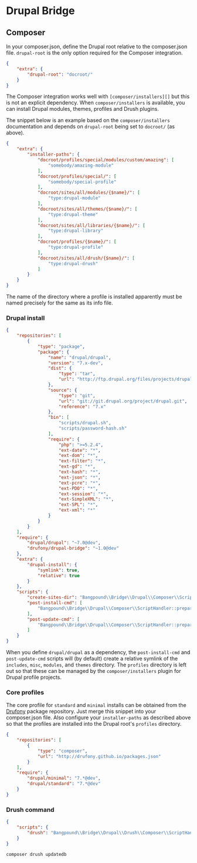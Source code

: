 Drupal Bridge
=============

Composer
--------

In your composer.json, define the Drupal root relative to the composer.json file.
`drupal-root` is the only option required for the Composer integration.

```json
{
    "extra": {
        "drupal-root": "docroot/"
    }
}
```

The Composer integration works well with `[composer/installers][]` but this is not an
explicit dependency. When `composer/installers` is available, you can install Drupal
modules, themes, profiles and Drush plugins.

The snippet below is an example based on the `composer/installers` documentation and
depends on `drupal-root` being set to `docroot/` (as above).

```json
{
    "extra": {
        "installer-paths": {
            "docroot/profiles/special/modules/custom/amazing": [
                "somebody/amazing-module"
            ],
            "docroot/profiles/special/": [
                "somebody/special-profile"
            ],
            "docroot/sites/all/modules/{$name}/": [
                "type:drupal-module"
            ],
            "docroot/sites/all/themes/{$name}/": [
                "type:drupal-theme"
            ],
            "docroot/sites/all/libraries/{$name}/": [
                "type:drupal-library"
            ],
            "docroot/profiles/{$name}/": [
                "type:drupal-profile"
            ],
            "docroot/sites/all/drush/{$name}/": [
                "type:drupal-drush"
            ]
        }
    }
}
```

The name of the directory where a profile is installed apparently must be named precisely
for the same as its info file.

[composer/installers]: http://composer.github.io/installers/

### Drupal install

```json
{
    "repositories": [
        {
            "type": "package",
            "package": {
                "name": "drupal/drupal",
                "version": "7.x-dev",
                "dist": {
                    "type": "tar",
                    "url": "http://ftp.drupal.org/files/projects/drupal-7.x-dev.tar.gz"
                },
                "source": {
                    "type": "git",
                    "url": "git://git.drupal.org/project/drupal.git",
                    "reference": "7.x"
                },
                "bin": [
                    "scripts/drupal.sh",
                    "scripts/password-hash.sh"
                ],
                "require": {
                    "php": ">=5.2.4",
                    "ext-date": "*",
                    "ext-dom": "*",
                    "ext-filter": "*",
                    "ext-gd": "*",
                    "ext-hash": "*",
                    "ext-json": "*",
                    "ext-pcre": "*",
                    "ext-PDO": "*",
                    "ext-session": "*",
                    "ext-SimpleXML": "*",
                    "ext-SPL": "*",
                    "ext-xml": "*"
                }
            }
        }
    ],
    "require": {
        "drupal/drupal": "~7.0@dev",
        "drufony/drupal-bridge": "~1.0@dev"
    },
    "extra": {
        "drupal-install": {
            "symlink": true,
            "relative": true
        }
    },
    "scripts": {
        "create-sites-dir": "Bangpound\\Bridge\\Drupal\\Composer\\ScriptHandler::createSitesDir",
        "post-install-cmd": [
            "Bangpound\\Bridge\\Drupal\\Composer\\ScriptHandler::prepareDrupalRoot"
        ],
        "post-update-cmd": [
            "Bangpound\\Bridge\\Drupal\\Composer\\ScriptHandler::prepareDrupalRoot"
        ]
    }
}
```

When you define `drupal/drupal` as a dependency, the `post-install-cmd` and
`post-update-cmd` scripts will (by default) create a relative symlink of the `includes`,
`misc`, `modules`, and `themes` directory. The `profiles` directory is left out so that
these can be managed by the `composer/installers` plugin for Drupal profile projects.

### Core profiles

The core profile for `standard` and `minimal` installs can be obtained from the
[Drufony][] package repository. Just merge this snippet into your composer.json file. Also
configure your `installer-paths` as described above so that the profiles are installed
into the Drupal root's `profiles` directory.

```json
{
    "repositories": [
        {
            "type": "composer",
            "url": "http://drufony.github.io/packages.json"
        }
    ],
    "require": {
        "drupal/minimal": "7.*@dev",
        "drupal/standard": "7.*@dev"
    }
}
```

[Drufony]: http://drufony.github.io

### Drush command

```json
{
    "scripts": {
        "drush": "Bangpound\\Bridge\\Drupal\\Drush\\Composer\\ScriptHandler::drushCommand"
    }
}
```

```bash
composer drush updatedb
```
